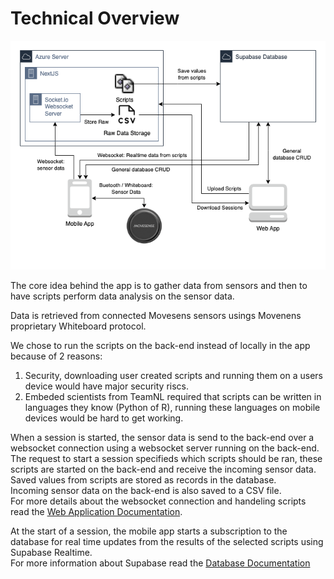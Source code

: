 # Technical Overview
![Architecture Diagram](images/architecture-diagram.png)

The core idea behind the app is to gather data from sensors and then to have scripts perform data analysis on the sensor data.<br>

Data is retrieved from connected Movesens sensors usings Movenens proprietary Whiteboard protocol.<br>

We chose to run the scripts on the back-end instead of locally in the app because of 2 reasons:

1. Security, downloading user created scripts and running them on a users device would have major security riscs.
2. Embeded scientists from TeamNL required that scripts can be written in languages they know (Python of R), running these languages on mobile devices would be hard to get working.

When a session is started, the sensor data is send to the back-end over a websocket connection using a websocket server running on the back-end. The request to start a session specifieds which scripts should be ran, these scripts are started on the back-end and receive the incoming sensor data. Saved values from scripts are stored as records in the database.<br>
Incoming sensor data on the back-end is also saved to a CSV file.<br>
For more details about the websocket connection and handeling scripts read the [Web Application Documentation](/web-application/code-documentation/).<br>

At the start of a session, the mobile app starts a subscription to the database for real time updates from the results of the selected scripts using Supabase Realtime.<br>
For more information about Supabase read the [Database Documentation](/database/)